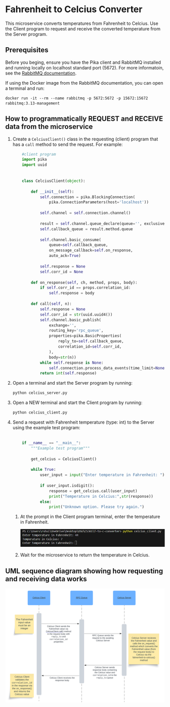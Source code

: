 # Fahrenheit to Celcius Converter

This microservice converts temperatures from Fahrenheit to Celcius. Use the Client program to request and receive the converted temperature from the Server program.

## Prerequisites

Before you beging, ensure you have the Pika client and RabbitMQ installed and running locally on localhost standard port (5672). For more informatoin, see the [RabbitMQ documentation](https://www.rabbitmq.com/tutorials/tutorial-one-python#prerequisites).

If using the Docker image from the RabbitMQ documentation, you can open a terminal and run:

```
docker run -it --rm --name rabbitmq -p 5672:5672 -p 15672:15672 rabbitmq:3.13-management
```

## How to programmatically REQUEST and RECEIVE data from the microservice

1. Create a `CelciusClient()` class in the requesting (client) program that has a `call` method to send the request. For example:

    ```py
        #client program
        import pika
        import uuid


        class CelciusClient(object):

            def __init__(self):
                self.connection = pika.BlockingConnection(
                    pika.ConnectionParameters(host='localhost'))

                self.channel = self.connection.channel()

                result = self.channel.queue_declare(queue='', exclusive=True)
                self.callback_queue = result.method.queue

                self.channel.basic_consume(
                    queue=self.callback_queue,
                    on_message_callback=self.on_response,
                    auto_ack=True)

                self.response = None
                self.corr_id = None

            def on_response(self, ch, method, props, body):
                if self.corr_id == props.correlation_id:
                    self.response = body

            def call(self, n):
                self.response = None
                self.corr_id = str(uuid.uuid4())
                self.channel.basic_publish(
                    exchange='',
                    routing_key='rpc_queue',
                    properties=pika.BasicProperties(
                        reply_to=self.callback_queue,
                        correlation_id=self.corr_id,
                    ),
                    body=str(n))
                while self.response is None:
                    self.connection.process_data_events(time_limit=None)
                return int(self.response)

    ```

21. Open a terminal and start the Server program by running:

    ```sh
    python celcius_server.py
    ```

3. Open a NEW terminal and start the Client program by running:

    ```sh
    python celcius_client.py
    ```

4. Send a request with Fahrenheit temperature (type: int) to the Server using the example test program:

    ```py

        if __name__ == "__main__":
            """Example test program"""

            get_celcius = CelciusClient()

            while True:
                user_input = input("Enter temperature in Fahrenheit: ")

                if user_input.isdigit():
                    response = get_celcius.call(user_input)
                    print("Temperature in Celcius:",str(response))
                else:
                    print("Unknown option. Please try again.")

    ```

    1. At the prompt in the Client program terminal, enter the temperature in Fahrenheit.

        ![sample-client-cli](sample-client-cli-call.png)
        
    2. Wait for the microservice to return the temperature in Celcius.

## UML sequence diagram showing how requesting and receiving data works

![UML](sequence-diagram.svg)

